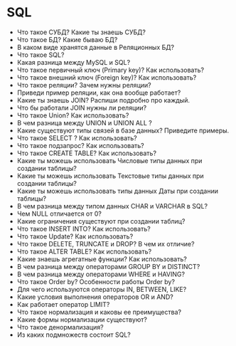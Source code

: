 # SQL
- Что такое СУБД? Какие ты знаешь СУБД?
- Что такое БД? Какие бываю БД?
- В каком виде хранятся данные в Реляционных БД?
- Что такое SQL?
- Какая разница между MySQL и SQL?
- Что такое первичный ключ (Primary key)? Как использовать?
- Что такое внешний ключ (Foreign key)? Как использовать?
- Что такое реляции? Зачем нужны реляции?
- Приведи пример реляции, как она вообще работает?
- Какие ты знаешь JOIN? Распиши подробно про каждый.
- Что бы работали JOIN нужны ли реляции?
- Что такое Union? Как использовать?
- В чем разница между UNION и UNION ALL ?
- Какие существуют типы связей в базе данных? Приведите примеры.
- Что такое SELECT ? Как использовать?
- Что такое подзапрос? Как использовать?
- Что такое CREATE TABLE? Как использовать?
- Какие ты можешь использовать Числовые типы данных при создании таблицы?
- Какие ты можешь использовать Текстовые типы данных при создании таблицы?
- Какие ты можешь использовать типы данных Даты при создании таблицы?
- В чем разница между типом данных CHAR и VARCHAR в SQL?
- Чем NULL отличается от 0?
- Какие ограничения существуют при создании таблиц?
- Что такое INSERT INTO? Как использовать?
- Что такое Update? Как использовать?
- Что такое DELETE, TRUNCATE и DROP? В чем их отличие?
- Что такое ALTER TABLE? Как использовать?
- Какие знаешь агрегатные функции? Как использовать?
- В чем разница между операторами GROUP BY и DISTINCT?
- В чем разница между операторами WHERE и HAVING?
- Что такое Order by? Особенности работы Order by?
- Для чего используются операторы IN, BETWEEN, LIKE?
- Какие условия выполнения операторов OR и AND?
- Как работает оператор LIMIT?
- Что такое нормализация и каковы ее преимущества?
- Какие формы нормализации существуют?
- Что такое денормализация?
- Из каких подмножеств состоит SQL?
